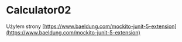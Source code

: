 # Calculator02

Użyłem strony [https://www.baeldung.com/mockito-junit-5-extension](https://www.baeldung.com/mockito-junit-5-extension)
